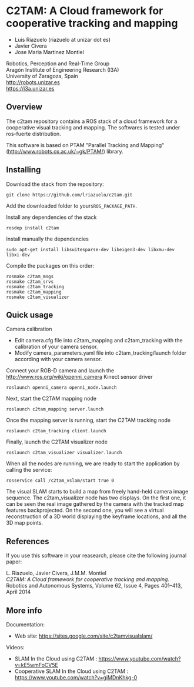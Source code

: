 C2TAM: A Cloud framework for cooperative tracking and mapping
===================================

- Luis Riazuelo (riazuelo at unizar dot es)  
- Javier Civera  
- Jose Maria Martinez Montiel

Robotics, Perception and Real-Time Group  
Aragón Institute of Engineering Research (I3A)  
University of Zaragoza, Spain  
<http://robots.unizar.es>  
<https://i3a.unizar.es>  

Overview
-----------------------------------

The c2tam repository contains a ROS stack of a cloud framework for a cooperative visual tracking and mapping. The softwares is tested under ros-fuerte distribution.

This software is based on PTAM "Parallel Tracking and Mapping" (http://www.robots.ox.ac.uk/~gk/PTAM/) library.

Installing
-----------------------------------

Download the stack from the repository:

    git clone https://github.com/lriazuelo/c2tam.git

Add the downloaded folder to your`$ROS_PACKAGE_PATH`.

Install any dependencies of the stack

	rosdep install c2tam

Install manually the dependencies

	sudo apt-get install libsuitesparse-dev libeigen3-dev libxmu-dev libxi-dev

Compile the packages on this order:

	rosmake c2tam_msgs
	rosmake c2tam_srvs
	rosmake c2tam_tracking
	rosmake c2tam_mapping
	rosmake c2tam_visualizer

Quick usage
-----------------------------------

Camera calibration

 * Edit camera.cfg file into c2tam_mapping and c2tam_tracking with the calibration of your camera sensor.
 * Modify camera_parameters.yaml file into c2tam_tracking/launch folder according with your camera sensor.

Connect your RGB-D camera and launch the <http://www.ros.org/wiki/openni_camera> Kinect sensor driver

	roslaunch openni_camera openni_node.launch

Next, start the C2TAM mapping node

	roslaunch c2tam_mapping server.launch

Once the mapping server is running, start the C2TAM tracking node

	roslaunch c2tam_tracking client.launch

Finally, launch the C2TAM visualizer node

	roslaunch c2tam_visualizer visualizer.launch

When all the nodes are running, we are ready to start the application by calling the service:

	rosservice call /c2tam_vslam/start true 0

The visual SLAM starts to build a map from freely hand-held camera image sequence. The c2tam_visualizer node has two displays. On the first one, it can be seen the real image gathered by the camera with the tracked map features backprojected. On the second one, you will see a virtual reconstruction of a 3D world displaying the keyframe locations, and all the 3D map points.

References
-----------------------------------

If you use this software in your reasearch, please cite the following journal paper:

L. Riazuelo, Javier Civera, J.M.M. Montiel  
*C2TAM: A Cloud framework for cooperative tracking and mapping*.  
Robotics and Autonomous Systems, Volume 62, Issue 4, Pages 401–413, April 2014  

More info
-----------------------------------

Documentation:

 * Web site: https://sites.google.com/site/c2tamvisualslam/

Videos:

 * SLAM In the Cloud using C2TAM : https://www.youtube.com/watch?v=kE5wmFoCV5E
 * Cooperative SLAM In the Cloud using C2TAM : https://www.youtube.com/watch?v=giMDnKhkg-0

